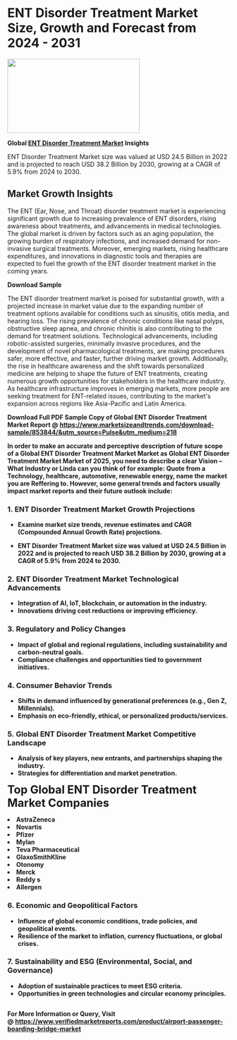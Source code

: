 <H1>ENT Disorder Treatment Market Size, Growth and Forecast from 2024 - 2031</H1><img class="aligncenter size-medium wp-image-584254" src="https://thirdeyenews.in/wp-content/uploads/2024/09/Global-Market-Research-300x168.jpeg" alt="" width="300" height="168" /><p><strong>Global&nbsp;<a href="https://www.marketsizeandtrends.com/download-sample/853844/&amp;utm_source=Pulse&amp;utm_medium=218">ENT Disorder Treatment Market</a> Insights</strong></p><p>ENT Disorder Treatment Market size was valued at USD 24.5 Billion in 2022 and is projected to reach USD 38.2 Billion by 2030, growing at a CAGR of 5.9% from 2024 to 2030.</p><p><h2>Market Growth Insights</h2> <p>The ENT (Ear, Nose, and Throat) disorder treatment market is experiencing significant growth due to increasing prevalence of ENT disorders, rising awareness about treatments, and advancements in medical technologies. The global market is driven by factors such as an aging population, the growing burden of respiratory infections, and increased demand for non-invasive surgical treatments. Moreover, emerging markets, rising healthcare expenditures, and innovations in diagnostic tools and therapies are expected to fuel the growth of the ENT disorder treatment market in the coming years.</p> <p><strong>Download Sample</strong></p> <p>The ENT disorder treatment market is poised for substantial growth, with a projected increase in market value due to the expanding number of treatment options available for conditions such as sinusitis, otitis media, and hearing loss. The rising prevalence of chronic conditions like nasal polyps, obstructive sleep apnea, and chronic rhinitis is also contributing to the demand for treatment solutions. Technological advancements, including robotic-assisted surgeries, minimally invasive procedures, and the development of novel pharmacological treatments, are making procedures safer, more effective, and faster, further driving market growth. Additionally, the rise in healthcare awareness and the shift towards personalized medicine are helping to shape the future of ENT treatments, creating numerous growth opportunities for stakeholders in the healthcare industry. As healthcare infrastructure improves in emerging markets, more people are seeking treatment for ENT-related issues, contributing to the market's expansion across regions like Asia-Pacific and Latin America.</p> <p><strong></p><p><span class=""><strong>Download Full PDF Sample Copy of Global ENT Disorder Treatment Market Report</strong> @ <a href="https://www.marketsizeandtrends.com/download-sample/853844/&amp;utm_source=Pulse&amp;utm_medium=218" target="_blank">https://www.marketsizeandtrends.com/download-sample/853844/&amp;utm_source=Pulse&amp;utm_medium=218</a></span></p><p>In order to make an accurate and perceptive description of future scope of a Global&nbsp;ENT Disorder Treatment Market Market as Global&nbsp;ENT Disorder Treatment Market Market of 2025, you need to describe a clear Vision &ndash; What Industry or Linda can you think of for example: Quote from a Technology, healthcare, automotive, renewable energy, name the market you are Reffering to. However, some general trends and factors usually impact market reports and their future outlook include:</p><h3>1.&nbsp;<strong>ENT Disorder Treatment Market Growth Projections</strong></h3><ul><li>Examine market size trends, revenue estimates and CAGR (Compounded Annual Growth Rate) projections.</li><li><p>ENT Disorder Treatment Market size was valued at USD 24.5 Billion in 2022 and is projected to reach USD 38.2 Billion by 2030, growing at a CAGR of 5.9% from 2024 to 2030.</p></li></ul><h3>2.&nbsp;<strong>ENT Disorder Treatment Market Technological Advancements</strong></h3><ul><li>Integration of AI, IoT, blockchain, or automation in the industry.</li><li>Innovations driving cost reductions or improving efficiency.</li></ul><h3>3.&nbsp;<strong>Regulatory and Policy Changes</strong></h3><ul><li>Impact of global and regional regulations, including sustainability and carbon-neutral goals.</li><li>Compliance challenges and opportunities tied to government initiatives.</li></ul><h3>4.&nbsp;<strong>Consumer Behavior Trends</strong></h3><ul><li>Shifts in demand influenced by generational preferences (e.g., Gen Z, Millennials).</li><li>Emphasis on eco-friendly, ethical, or personalized products/services.</li></ul><h3>5.&nbsp;<strong>Global ENT Disorder Treatment Market Competitive Landscape</strong></h3><ul><li>Analysis of key players, new entrants, and partnerships shaping the industry.</li><li>Strategies for differentiation and market penetration.</li></ul><p data-pm-slice="1 1 []"><span style="color: inherit; font-family: inherit; font-size: 25px;">Top Global ENT Disorder Treatment Market Companies</span></p><div class="" data-test-id=""><p><li>AstraZeneca</li><li> Novartis</li><li> Pfizer</li><li> Mylan</li><li> Teva Pharmaceutical</li><li> GlaxoSmithKline</li><li> Otonomy</li><li> Merck</li><li> Reddy s</li><li> Allergen</li></p></div><h3>6.&nbsp;<strong>Economic and Geopolitical Factors</strong></h3><ul><li>Influence of global economic conditions, trade policies, and geopolitical events.</li><li>Resilience of the market to inflation, currency fluctuations, or global crises.</li></ul><h3>7.&nbsp;<strong>Sustainability and ESG (Environmental, Social, and Governance)</strong></h3><ul><li>Adoption of sustainable practices to meet ESG criteria.</li><li>Opportunities in green technologies and circular economy principles.</li></ul><h2><strong style="font-size: 14px;">For More Information or Query, Visit @&nbsp;</strong><a style="background-color: #ffffff; font-size: 14px;" href="https://www.marketsizeandtrends.com/report/ent-disorder-treatment-market/" target="_blank">https://www.verifiedmarketreports.com/product/airport-passenger-boarding-bridge-market</a></h2>
